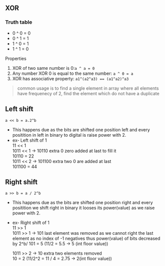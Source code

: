 ## XOR

### Truth table

- 0 ^ 0 = 0
- 0 ^ 1 = 1
- 1 ^ 0 = 1
- 1 ^ 1 = 0

Properties

1. XOR of two same number is 0:`a ^ a = 0`
2. Any number XOR 0 is equal to the same number: `a ^ 0 = a`
3. XOR has associative property: `a1^(a2^a3) == (a1^a2)^a3`

> common usage is to find a single element in array where all elements have frequenecy of 2, find the element which do not have a duplicate


## Left shift 

`a << b = a.2^b`
- This happens due as the bits are shifted one position left and every positition in left in binary to digital is raise power with 2.
- ex- Left shift of 1\
  11 << 1\
  1011 << 1 -> 10110 extra 0 zero added at last to fill it\
  10110 = 22\
  1011 << 2 -> 101100 extra two 0 are added at last\
  101100 = 44

## Right shift 

`a >> b = a / 2^b`
- This happens due as the bits are shifted one position right and every positition we shift right in binary it looses its power(value) as we raise power with 2.
- ex- Right shift of 1\
  11 >> 1\
  1011 >> 1 -> 101 last element was removed as we cannot right the last element as no index of -1 negatives thus power(value) of bits decreased by 2^b/
  101 = 5 (11/2 = 5.5 -> 5 (int floor value))

  1011 >> 2 -> 10 extra two elements removed\
  10 = 2 (11/2^2 = 11 / 4 = 2.75 -> 2(int floor value))
